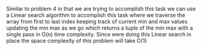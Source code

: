 
Similar to problem 4 in that we are trying to accomplish this task we can use a Linear search algorithm
to accomplish this task where we traverse the array from first to last index keeping track of current min
and max values updating the min max as we go which returns a tuple of the min max with a single
pass in O(n) time complexity. Since were doing this Linear search in place the space complexity of this problem 
will take O(1) 
